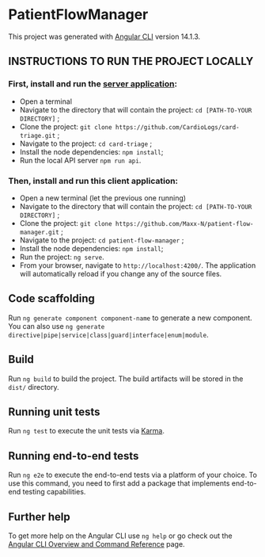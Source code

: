 # PatientFlowManager

This project was generated with [Angular CLI](https://github.com/angular/angular-cli) version 14.1.3.

## INSTRUCTIONS TO RUN THE PROJECT LOCALLY

### First, install and run the [server application](https://github.com/CardioLogs/card-triage):

- Open a terminal
- Navigate to the directory that will contain the project: `cd [PATH-TO-YOUR DIRECTORY]` ;
- Clone the project: `git clone https://github.com/CardioLogs/card-triage.git` ;
- Navigate to the project: `cd card-triage` ;
- Install the node dependencies: `npm install`;
- Run the local API server `npm run api`.

### Then, install and run this client application:

- Open a new terminal (let the previous one running)
- Navigate to the directory that will contain the project: `cd [PATH-TO-YOUR DIRECTORY]` ;
- Clone the project: `git clone https://github.com/Maxx-N/patient-flow-manager.git` ;
- Navigate to the project: `cd patient-flow-manager` ;
- Install the node dependencies: `npm install`;
- Run the project: `ng serve`.
- From your browser, navigate to `http://localhost:4200/`. The application will automatically reload if you change any of the source files.

## Code scaffolding

Run `ng generate component component-name` to generate a new component. You can also use `ng generate directive|pipe|service|class|guard|interface|enum|module`.

## Build

Run `ng build` to build the project. The build artifacts will be stored in the `dist/` directory.

## Running unit tests

Run `ng test` to execute the unit tests via [Karma](https://karma-runner.github.io).

## Running end-to-end tests

Run `ng e2e` to execute the end-to-end tests via a platform of your choice. To use this command, you need to first add a package that implements end-to-end testing capabilities.

## Further help

To get more help on the Angular CLI use `ng help` or go check out the [Angular CLI Overview and Command Reference](https://angular.io/cli) page.
